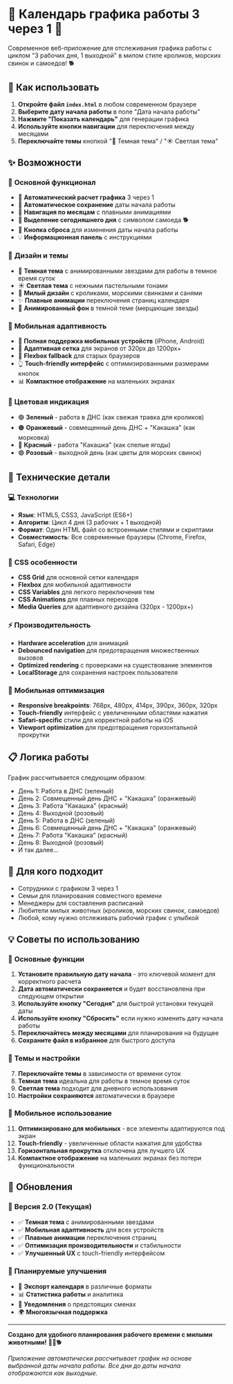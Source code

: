 # 🐰 Календарь графика работы 3 через 1 🐹

Современное веб-приложение для отслеживания графика работы с циклом "3 рабочих дня, 1 выходной" в милом стиле кроликов, морских свинок и самоедов! 🐕

## 🚀 Как использовать

1. **Откройте файл `index.html`** в любом современном браузере
2. **Выберите дату начала работы** в поле "Дата начала работы"
3. **Нажмите "Показать календарь"** для генерации графика
4. **Используйте кнопки навигации** для переключения между месяцами
5. **Переключайте темы** кнопкой "🌙 Темная тема" / "☀️ Светлая тема"

## ✨ Возможности

### 🎯 **Основной функционал**
- 🎯 **Автоматический расчет графика** 3 через 1
- 💾 **Автоматическое сохранение** даты начала работы
- 📅 **Навигация по месяцам** с плавными анимациями
- 📍 **Выделение сегодняшнего дня** с символом самоеда 🐕
- 🔄 **Кнопка сброса** для изменения даты начала работы
- 💡 **Информационная панель** с инструкциями

### 🎨 **Дизайн и темы**
- 🌙 **Темная тема** с анимированными звездами для работы в темное время суток
- ☀️ **Светлая тема** с нежными пастельными тонами
- 🐰 **Милый дизайн** с кроликами, морскими свинками и санями
- ✨ **Плавные анимации** переключения страниц календаря
- 🌟 **Анимированный фон** в темной теме (мерцающие звезды)

### 📱 **Мобильная адаптивность**
- 📱 **Полная поддержка мобильных устройств** (iPhone, Android)
- 📐 **Адаптивная сетка** для экранов от 320px до 1200px+
- 🔄 **Flexbox fallback** для старых браузеров
- 👆 **Touch-friendly интерфейс** с оптимизированными размерами кнопок
- 📊 **Компактное отображение** на маленьких экранах

### 🎨 **Цветовая индикация**
- 🟢 **Зеленый** - работа в ДНС (как свежая травка для кроликов)
- 🟠 **Оранжевый** - совмещенный день ДНС + "Какашка" (как морковка)
- 🔴 **Красный** - работа "Какашка" (как спелые ягоды)
- 🟣 **Розовый** - выходной день (как цветы для морских свинок)

## 🔧 Технические детали

### 💻 **Технологии**
- **Язык**: HTML5, CSS3, JavaScript (ES6+)
- **Алгоритм**: Цикл 4 дня (3 рабочих + 1 выходной)
- **Формат**: Один HTML файл со встроенными стилями и скриптами
- **Совместимость**: Все современные браузеры (Chrome, Firefox, Safari, Edge)

### 🎨 **CSS особенности**
- **CSS Grid** для основной сетки календаря
- **Flexbox** для мобильной адаптивности
- **CSS Variables** для легкого переключения тем
- **CSS Animations** для плавных переходов
- **Media Queries** для адаптивного дизайна (320px - 1200px+)

### ⚡ **Производительность**
- **Hardware acceleration** для анимаций
- **Debounced navigation** для предотвращения множественных вызовов
- **Optimized rendering** с проверками на существование элементов
- **LocalStorage** для сохранения настроек пользователя

### 📱 **Мобильная оптимизация**
- **Responsive breakpoints**: 768px, 480px, 414px, 390px, 360px, 320px
- **Touch-friendly** интерфейс с увеличенными областями нажатия
- **Safari-specific** стили для корректной работы на iOS
- **Viewport optimization** для предотвращения горизонтальной прокрутки

## 📋 Логика работы

График рассчитывается следующим образом:
- День 1: Работа в ДНС (зеленый)
- День 2: Совмещенный день ДНС + "Какашка" (оранжевый)
- День 3: Работа "Какашка" (красный)
- День 4: Выходной (розовый)
- День 5: Работа в ДНС (зеленый)
- День 6: Совмещенный день ДНС + "Какашка" (оранжевый)
- День 7: Работа "Какашка" (красный)
- День 8: Выходной (розовый)
- И так далее...

## 🎯 Для кого подходит

- Сотрудники с графиком 3 через 1
- Семьи для планирования совместного времени
- Менеджеры для составления расписаний
- Любители милых животных (кроликов, морских свинок, самоедов)
- Любой, кому нужно отслеживать рабочий график с улыбкой

## 💡 Советы по использованию

### 🎯 **Основные функции**
1. **Установите правильную дату начала** - это ключевой момент для корректного расчета
2. **Дата автоматически сохраняется** и будет восстановлена при следующем открытии
3. **Используйте кнопку "Сегодня"** для быстрой установки текущей даты
4. **Используйте кнопку "Сбросить"** если нужно изменить дату начала работы
5. **Переключайтесь между месяцами** для планирования на будущее
6. **Сохраните файл в избранное** для быстрого доступа

### 🌙 **Темы и настройки**
7. **Переключайте темы** в зависимости от времени суток
8. **Темная тема** идеальна для работы в темное время суток
9. **Светлая тема** подходит для дневного использования
10. **Настройки сохраняются** автоматически в браузере

### 📱 **Мобильное использование**
11. **Оптимизировано для мобильных** - все элементы адаптируются под экран
12. **Touch-friendly** - увеличенные области нажатия для удобства
13. **Горизонтальная прокрутка** отключена для лучшего UX
14. **Компактное отображение** на маленьких экранах без потери функциональности

## 🔄 Обновления

### 📅 **Версия 2.0** (Текущая)
- ✅ **Темная тема** с анимированными звездами
- ✅ **Мобильная адаптивность** для всех устройств
- ✅ **Плавные анимации** переключения страниц
- ✅ **Оптимизация производительности** и стабильности
- ✅ **Улучшенный UX** с touch-friendly интерфейсом

### 🎯 **Планируемые улучшения**
- 🔮 **Экспорт календаря** в различные форматы
- 📊 **Статистика работы** и аналитика
- 🔔 **Уведомления** о предстоящих сменах
- 🌍 **Многоязычная поддержка**

---

**Создано для удобного планирования рабочего времени с милыми животными!** 🐰🐹🐕

*Приложение автоматически рассчитывает график на основе выбранной даты начала работы. Все дни до даты начала отображаются как выходные.* 